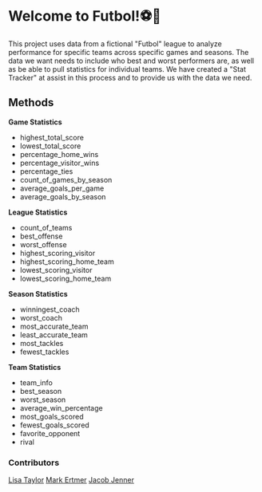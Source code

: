 # Welcome to Futbol!⚽️🏒

This project uses data from a fictional "Futbol" league to analyze performance for specific teams across specific games and seasons. The data we want needs to include who best and worst performers are, as well as be able to pull statistics for individual teams. We have created a "Stat Tracker" at assist in this process and to provide us with the data we need.

## Methods

**Game Statistics**
- highest_total_score
- lowest_total_score
- percentage_home_wins
- percentage_visitor_wins
- percentage_ties
- count_of_games_by_season
- average_goals_per_game
- average_goals_by_season

**League Statistics**
- count_of_teams
- best_offense
- worst_offense
- highest_scoring_visitor
- highest_scoring_home_team
- lowest_scoring_visitor
- lowest_scoring_home_team

**Season Statistics**
- winningest_coach
- worst_coach
- most_accurate_team
- least_accurate_team
- most_tackles
- fewest_tackles

**Team Statistics**
- team_info
- best_season
- worst_season
- average_win_percentage
- most_goals_scored
- fewest_goals_scored
- favorite_opponent
- rival


### Contributors

[Lisa Taylor](https://github.com/lisataylor5472)
[Mark Ertmer](https://github.com/markertmer)
[Jacob Jenner](https://github.com/jennerj)

